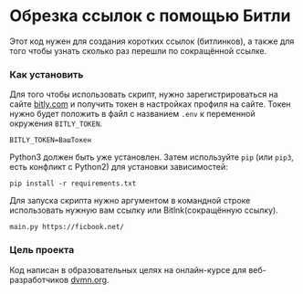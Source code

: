 # Обрезка ссылок с помощью Битли

Этот код нужен для создания коротких ссылок (битлинков), а также для того чтобы узнать сколько раз перешли по сокращённой ссылке.

### Как установить

Для того чтобы использовать скрипт, нужно зарегистрироваться на сайте [bitly.com](https://bitly.com/) и получить токен в настройках профиля на сайте. Токен нужно будет положить в файл с названием `.env` к переменной окружения `BITLY_TOKEN`.
```
BITLY_TOKEN=ВашТокен
```

Python3 должен быть уже установлен.
Затем используйте `pip` (или `pip3`, есть конфликт с Python2) для установки зависимостей:
```
pip install -r requirements.txt
```

Для запуска скрипта нужно аргументом в командной строке использовать нужную вам ссылку или Bitlnk(сокращённую ссылку).
```
main.py https://ficbook.net/
```

### Цель проекта

Код написан в образовательных целях на онлайн-курсе для веб-разработчиков [dvmn.org](https://dvmn.org/).
